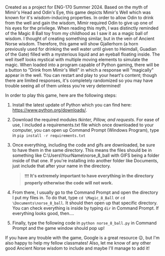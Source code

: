 Created as a project for ENG-170 Summer 2024. Based on the myth of Mimir's Head and Odin's Eye, this game depicts Mimir's Well which was known for it's wisdom-inducing properties. In order to allow Odin to drink from the well and gain the wisdom, Mimir required Odin to give up one of his eyes for the privilege. When reading this myth, I was distinctly reminded of the Magic 8 Ball toy from my childhood as I saw it as a magic ball of wisdom. I thought of creating something similar, but in the vein of Ancient Norse wisdom. Therefore, this game will show Gjallerhorn (a horn previously used for drinking the well water until given to Heimdall, Guadian of the Gate) filled with a mysterious liquid and an eyeball floating inside. The well itself looks mystical with multiple moving elements to simulate the magic. When loaded into a program capable of Python gaming, there will be a button to "Drink from Mimir's Well" in which a response will "magically" appear in the well. You can restart and play to your heart's content; though there are limited responses, it's completely randomized so you may have trouble seeing all of them unless you're very determined!

In order to play this game, here are the following steps:

  1. Install the latest update of Python which you can find here: https://www.python.org/downloads/.
  2. Download the required modules _tkinter, Pillow, and requests_. For ease of use, I included a requirements.txt file which once downloaded to your computer, you can open up Command Prompt (Windows Program), type in `pip install -r requirements.txt`
  3. Once everything, including the code and gifs are downloaded, be sure to have them in the same directory. This means the files should be in something like C:\Users\YourName\norse_8_ball with GIFS being a folder inside of that one. If you're installing into another folder like Documents, just include that after your name in the directory.
     
     > ❗❗❗ **It's extremely important to have everything in the directory properly otherwise the code will not work.**
     
  4. From there, I usually go to the Command Prompt and open the directory I put my files in. To do that, type `cd \Magic_8_Ball` or `cd \Documents\norse_8_ball`. It should then open up that specific directory. You can check everything is inside by typing `dir` in Command Prompt. If everything looks good, then....
  5. Finally, type the following code in `python norse_8_ball.py` in Command Prompt and the game window should pop up!

If you have any trouble with the game, Google is a great resource 😉, but I'm also happy to help my fellow classmates! Also, let me know of any other good Ancient Norse wisdom to include and maybe I'll manage to add it!

